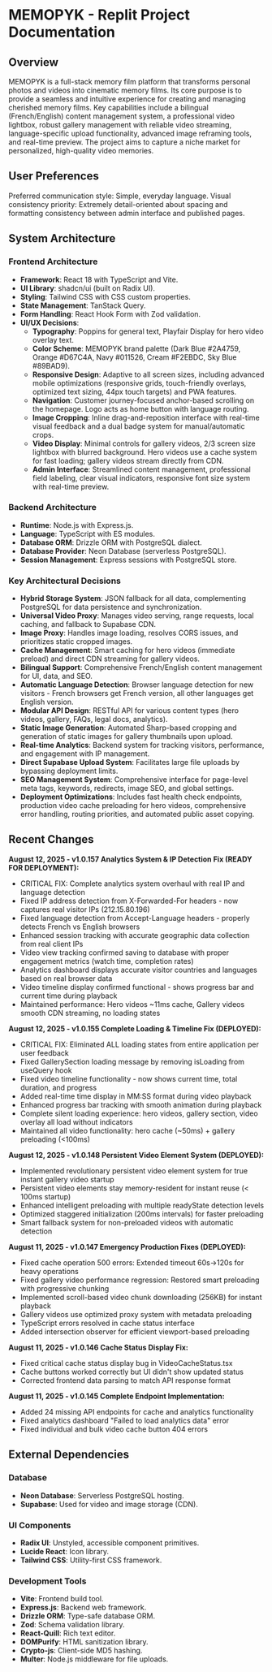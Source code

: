 # MEMOPYK - Replit Project Documentation

## Overview
MEMOPYK is a full-stack memory film platform that transforms personal photos and videos into cinematic memory films. Its core purpose is to provide a seamless and intuitive experience for creating and managing cherished memory films. Key capabilities include a bilingual (French/English) content management system, a professional video lightbox, robust gallery management with reliable video streaming, language-specific upload functionality, advanced image reframing tools, and real-time preview. The project aims to capture a niche market for personalized, high-quality video memories.

## User Preferences
Preferred communication style: Simple, everyday language.
Visual consistency priority: Extremely detail-oriented about spacing and formatting consistency between admin interface and published pages.

## System Architecture

### Frontend Architecture
- **Framework**: React 18 with TypeScript and Vite.
- **UI Library**: shadcn/ui (built on Radix UI).
- **Styling**: Tailwind CSS with CSS custom properties.
- **State Management**: TanStack Query.
- **Form Handling**: React Hook Form with Zod validation.
- **UI/UX Decisions**:
    - **Typography**: Poppins for general text, Playfair Display for hero video overlay text.
    - **Color Scheme**: MEMOPYK brand palette (Dark Blue #2A4759, Orange #D67C4A, Navy #011526, Cream #F2EBDC, Sky Blue #89BAD9).
    - **Responsive Design**: Adaptive to all screen sizes, including advanced mobile optimizations (responsive grids, touch-friendly overlays, optimized text sizing, 44px touch targets) and PWA features.
    - **Navigation**: Customer journey-focused anchor-based scrolling on the homepage. Logo acts as home button with language routing.
    - **Image Cropping**: Inline drag-and-reposition interface with real-time visual feedback and a dual badge system for manual/automatic crops.
    - **Video Display**: Minimal controls for gallery videos, 2/3 screen size lightbox with blurred background. Hero videos use a cache system for fast loading; gallery videos stream directly from CDN.
    - **Admin Interface**: Streamlined content management, professional field labeling, clear visual indicators, responsive font size system with real-time preview.

### Backend Architecture
- **Runtime**: Node.js with Express.js.
- **Language**: TypeScript with ES modules.
- **Database ORM**: Drizzle ORM with PostgreSQL dialect.
- **Database Provider**: Neon Database (serverless PostgreSQL).
- **Session Management**: Express sessions with PostgreSQL store.

### Key Architectural Decisions
- **Hybrid Storage System**: JSON fallback for all data, complementing PostgreSQL for data persistence and synchronization.
- **Universal Video Proxy**: Manages video serving, range requests, local caching, and fallback to Supabase CDN.
- **Image Proxy**: Handles image loading, resolves CORS issues, and prioritizes static cropped images.
- **Cache Management**: Smart caching for hero videos (immediate preload) and direct CDN streaming for gallery videos.
- **Bilingual Support**: Comprehensive French/English content management for UI, data, and SEO.
- **Automatic Language Detection**: Browser language detection for new visitors - French browsers get French version, all other languages get English version.
- **Modular API Design**: RESTful API for various content types (hero videos, gallery, FAQs, legal docs, analytics).
- **Static Image Generation**: Automated Sharp-based cropping and generation of static images for gallery thumbnails upon upload.
- **Real-time Analytics**: Backend system for tracking visitors, performance, and engagement with IP management.
- **Direct Supabase Upload System**: Facilitates large file uploads by bypassing deployment limits.
- **SEO Management System**: Comprehensive interface for page-level meta tags, keywords, redirects, image SEO, and global settings.
- **Deployment Optimizations**: Includes fast health check endpoints, production video cache preloading for hero videos, comprehensive error handling, routing priorities, and automated public asset copying.

## Recent Changes
**August 12, 2025 - v1.0.157 Analytics System & IP Detection Fix (READY FOR DEPLOYMENT):**
- CRITICAL FIX: Complete analytics system overhaul with real IP and language detection
- Fixed IP address detection from X-Forwarded-For headers - now captures real visitor IPs (212.15.80.196)
- Fixed language detection from Accept-Language headers - properly detects French vs English browsers
- Enhanced session tracking with accurate geographic data collection from real client IPs
- Video view tracking confirmed saving to database with proper engagement metrics (watch time, completion rates)
- Analytics dashboard displays accurate visitor countries and languages based on real browser data
- Video timeline display confirmed functional - shows progress bar and current time during playback
- Maintained performance: Hero videos ~11ms cache, Gallery videos smooth CDN streaming, no loading states

**August 12, 2025 - v1.0.155 Complete Loading & Timeline Fix (DEPLOYED):**
- CRITICAL FIX: Eliminated ALL loading states from entire application per user feedback
- Fixed GallerySection loading message by removing isLoading from useQuery hook
- Fixed video timeline functionality - now shows current time, total duration, and progress
- Added real-time time display in MM:SS format during video playback
- Enhanced progress bar tracking with smooth animation during playback
- Complete silent loading experience: hero videos, gallery section, video overlay all load without indicators
- Maintained all video functionality: hero cache (~50ms) + gallery preloading (<100ms)

**August 12, 2025 - v1.0.148 Persistent Video Element System (DEPLOYED):**
- Implemented revolutionary persistent video element system for true instant gallery video startup  
- Persistent video elements stay memory-resident for instant reuse (< 100ms startup)
- Enhanced intelligent preloading with multiple readyState detection levels
- Optimized staggered initialization (200ms intervals) for faster preloading
- Smart fallback system for non-preloaded videos with automatic detection

**August 11, 2025 - v1.0.147 Emergency Production Fixes (DEPLOYED):**
- Fixed cache operation 500 errors: Extended timeout 60s→120s for heavy operations
- Fixed gallery video performance regression: Restored smart preloading with progressive chunking
- Implemented scroll-based video chunk downloading (256KB) for instant playback
- Gallery videos use optimized proxy system with metadata preloading
- TypeScript errors resolved in cache status interface
- Added intersection observer for efficient viewport-based preloading

**August 11, 2025 - v1.0.146 Cache Status Display Fix:**
- Fixed critical cache status display bug in VideoCacheStatus.tsx
- Cache buttons worked correctly but UI didn't show updated status
- Corrected frontend data parsing to match API response format

**August 11, 2025 - v1.0.145 Complete Endpoint Implementation:**
- Added 24 missing API endpoints for cache and analytics functionality
- Fixed analytics dashboard "Failed to load analytics data" error
- Fixed individual and bulk video cache button 404 errors

## External Dependencies

### Database
- **Neon Database**: Serverless PostgreSQL hosting.
- **Supabase**: Used for video and image storage (CDN).

### UI Components
- **Radix UI**: Unstyled, accessible component primitives.
- **Lucide React**: Icon library.
- **Tailwind CSS**: Utility-first CSS framework.

### Development Tools
- **Vite**: Frontend build tool.
- **Express.js**: Backend web framework.
- **Drizzle ORM**: Type-safe database ORM.
- **Zod**: Schema validation library.
- **React-Quill**: Rich text editor.
- **DOMPurify**: HTML sanitization library.
- **Crypto-js**: Client-side MD5 hashing.
- **Multer**: Node.js middleware for file uploads.
